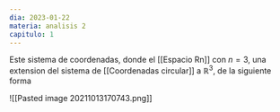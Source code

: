 ```yaml
---
dia: 2023-01-22
materia: analisis 2
capitulo: 1
---
```

Este sistema de coordenadas, donde el [[Espacio Rn]] con $n=3$, una extension del sistema de [[Coordenadas circular]] a $\mathbb{R}^3$, de la siguiente forma

![[Pasted image 20211013170743.png]]

